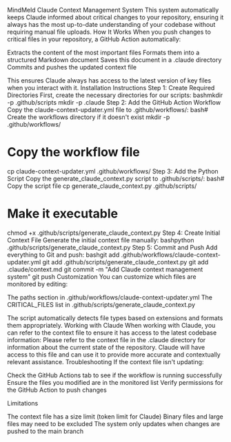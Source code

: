 MindMeld Claude Context Management System
This system automatically keeps Claude informed about critical changes to your repository, ensuring it always has the most up-to-date understanding of your codebase without requiring manual file uploads.
How It Works
When you push changes to critical files in your repository, a GitHub Action automatically:

Extracts the content of the most important files
Formats them into a structured Markdown document
Saves this document in a .claude directory
Commits and pushes the updated context file

This ensures Claude always has access to the latest version of key files when you interact with it.
Installation Instructions
Step 1: Create Required Directories
First, create the necessary directories for our scripts:
bashmkdir -p .github/scripts
mkdir -p .claude
Step 2: Add the GitHub Action Workflow
Copy the claude-context-updater.yml file to .github/workflows/:
bash# Create the workflows directory if it doesn't exist
mkdir -p .github/workflows/

# Copy the workflow file
cp claude-context-updater.yml .github/workflows/
Step 3: Add the Python Script
Copy the generate_claude_context.py script to .github/scripts/:
bash# Copy the script file
cp generate_claude_context.py .github/scripts/

# Make it executable
chmod +x .github/scripts/generate_claude_context.py
Step 4: Create Initial Context File
Generate the initial context file manually:
bashpython .github/scripts/generate_claude_context.py
Step 5: Commit and Push
Add everything to Git and push:
bashgit add .github/workflows/claude-context-updater.yml
git add .github/scripts/generate_claude_context.py
git add .claude/context.md
git commit -m "Add Claude context management system"
git push
Customization
You can customize which files are monitored by editing:

The paths section in .github/workflows/claude-context-updater.yml
The CRITICAL_FILES list in .github/scripts/generate_claude_context.py

The script automatically detects file types based on extensions and formats them appropriately.
Working with Claude
When working with Claude, you can refer to the context file to ensure it has access to the latest codebase information:
Please refer to the context file in the .claude directory for information about the current state of the repository.
Claude will have access to this file and can use it to provide more accurate and contextually relevant assistance.
Troubleshooting
If the context file isn't updating:

Check the GitHub Actions tab to see if the workflow is running successfully
Ensure the files you modified are in the monitored list
Verify permissions for the GitHub Action to push changes

Limitations

The context file has a size limit (token limit for Claude)
Binary files and large files may need to be excluded
The system only updates when changes are pushed to the main branch
